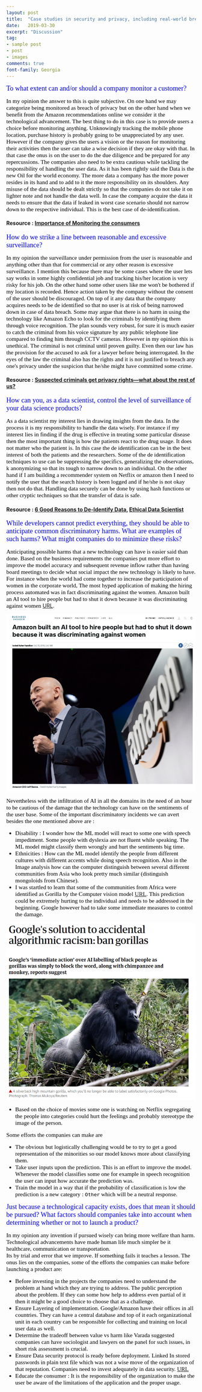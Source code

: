 ```yaml
---
layout: post
title:  "Case studies in security and privacy, including real-world breaches"
date:   2019-03-30
excerpt: "Discussion"
tag:
- sample post
- post
- images
comments: true
font-family: Georgia
---
```



<span style="color:blue; font-family: Georgia;font-size:1.3em;">To what extent can and/or should a company monitor a customer?</span>

<span style="color:black; font-family: 'Tahoma'; font-size: 1.1em;">In my opinion the answer to this is quite subjective. On one hand we may categorize being monitored as breach of privacy but on the other hand when we benefit from the Amazon recommendations online we consider it the technological advancement. The best thing to do in this case is to provide users a choice before monitoring anything. Unknowingly tracking the mobile phone location,  purchase history is probably going to be unappreciated by any user. However if the company gives the users a vision or the reason for monitoring their activities then the user can take a wise decision if they are okay with that. In that case the onus is on the user to do the due diligence and be prepared for any repercussions. The companies also need to be extra cautious while tackling the responsibility of handling the user data. As it has been rightly said the Data is the new Oil for the world economy. The more data a company has the more power resides in its hand and to add to it the more responsibility on its shoulders. Any misuse of the data should be dealt strictly so that the companies do not take it on lighter note and not handle the data well. In case the company acquire the data it needs to ensure that the data if leaked in worst case scenario should not narrow down to the respective individual. This is the best case of de-identification.</span>

#### Resource : [Importance of Monitoring the consumers](https://www.business.com/articles/people-are-talking-are-you-listening-the-importance-of-social-media-monitoring/)


<span style="color:blue; font-family: Tahoma;font-size:1.3em;">How do we strike a line between reasonable and excessive surveillance? </span>


<span style="color:black; font-family: 'Georgia'; font-size: 1.1em;">In my opinion the surveillance under permission from the user is reasonable and anything other than that for commercial or any other reason is excessive surveillance. I mention this because there may be some cases where the user lets say works in some highly confidential job and tracking his/her location is very risky for his job. On the other hand some other users like me won't be bothered if my location is recorded. Hence action taken by the company without the consent of the user should be discouraged. On top of it any data that the company acquires needs to be de identified so that no user is at risk of being narrowed down in case of data breach. Some may argue that there is no harm in using the technology like Amazon Echo to look for the criminals by identifying them through voice recognition. The plan sounds very robust, for sure it is much easier to catch the criminal from his voice signature by any public telephone line compared to finding him through CCTV cameras. However in my opinion this is unethical. The criminal is not criminal until proven guilty. Even then our law has the provision for the accused to ask for a lawyer before being interrogated. In the eyes of the law the criminal also has the rights and it is not justified to breach any one's privacy under the suspicion that he/she might have committed some crime.</span>

#### Resource : [Suspected criminals get privacy rights—what about the rest of us?](https://www.brookings.edu/blog/techtank/2018/07/05/suspected-criminals-get-privacy-rights-what-about-the-rest-of-us/)



<span style="color:blue; font-family: Georgia;font-size:1.3em;">How can you, as a data scientist, control the level of surveillance of your data science products? </span>


<span style="color:black; font-family: 'Georgia'; font-size: 1.1em;">As a data scientist my interest lies in drawing insights from the data. In the process it is my responsibility to handle the data wisely. For instance if my interest lies in finding if the drug is effective in treating some particular disease then the most important thing is how the patients react to the drug usage. It does not matter who the patient is. In this case the de identification can be in the best interest of both the patients and the researchers. Some of the de identification techniques to use can be suppressing the specifics, generalizing the observations, k anonymizing so that its tough to narrow down to an individual. On the other hand if I am building a recommender system on Netflix or amazon then I need to notify the user that the search history is been logged and if he/she is not okay then not do that. Handling data securely can be done by using hash functions or other cryptic techniques so that the transfer of data is safe.</span>

#### Resource :  [6 Good Reasons to De-Identify Data](https://privacyguidance.com/blog/6-good-reasons-to-de-identify-data/),    [Ethical Data Scientist](https://towardsdatascience.com/5-principles-for-big-data-ethics-b5df1d105cd3)


<span style="color:blue; font-family: Georgia;font-size:1.3em;">While developers cannot predict everything, they should be able to anticipate common discriminatory harms. What are examples of such harms? What might companies do to minimize these risks? </span>


<span style="color:black; font-family: 'Georgia'; font-size: 1.1em;">Anticipating possible harms that a new technology can have is easier said than done. Based on the business requirements the companies put more effort to improve the model accuracy and subsequent revenue inflow rather than having board meetings to decide what social impact the new technology is likely to have. For instance when the world had come together to increase the participation of women in the corporate world, The most hyped application of making the hiring process automated was in fact discriminating against the women. Amazon built an AI tool to hire people but had to shut it down because it was discriminating against women</span> [URL](https://www.businessinsider.com/amazon-built-ai-to-hire-people-discriminated-against-women-2018-10).

![](../imgs/Amazon_Shut.PNG)


<span style="color:black; font-family: 'Georgia'; font-size: 1.1em;">Nevertheless with the infiltration of AI in all the domains its the need of an hour to be cautious of the damage that the technology can have on the sentiments of the user base. Some of the important discriminatory incidents we can avert besides the one mentioned above are :</span>

- <span style="color:black; font-family: 'Georgia'; font-size: 1.1em;">Disability : I wonder how the ML model will react to some one with speech impediment. Some people with dyslexia are not fluent while speaking. The ML model might classify them wrongly and hurt the sentiments big time.</span>
- <span style="color:black; font-family: 'Georgia'; font-size: 1.1em;">Ethnicities : How can the ML model identify the people from different cultures with different accents while doing speech recognition. Also in the Image analysis how can the computer distinguish between several different communities from Asia who look pretty much similar (distinguish mongoloids from Chinese).</span>
- <span style="color:black; font-family: 'Georgia'; font-size: 1.1em;">I was startled to learn that some of the communities from Africa were identified as Gorilla by the Computer vision model [URL](https://www.theguardian.com/technology/2018/jan/12/google-racism-ban-gorilla-black-people). This prediction could be extremely hurting to the individual and needs to be addressed in the beginning. Google however had to take some immediate measures to control the damage.</span>

![](../imgs/AI_gorilla_black.PNG)

- <span style="color:black; font-family: 'Georgia'; font-size: 1.1em;">Based on the choice of movies some one is watching on Netflix segregating the people into categories could hurt the feelings and probably stereotype the image of the person.</span>

<span style="color:black; font-family: 'Georgia'; font-size: 1.1em;">Some efforts the companies can make are</span>
- <span style="color:black; font-family: 'Georgia'; font-size: 1.1em;">The obvious but logistically challenging would be to try to get a good representation of the minorities so our model knows more about classifying them.</span>
- <span style="color:black; font-family: 'Georgia'; font-size: 1.1em;">Take user inputs upon the prediction. This is an effort to improve the model. Whenever the model classifies some one for example in speech recognition the user can input how accurate the prediction was.</span>
- <span style="color:black; font-family: 'Georgia'; font-size: 1.1em;">Train the model in a way that if the probability of classification is low the prediction is a new category :  `Other` which will be a neutral response.</span>



<span style="color:blue; font-family: Georgia;font-size:1.3em;">Just because a technological capacity exists, does that mean it should be pursued? What factors should companies take into account when determining whether or not to launch a product? </span>



<span style="color:black; font-family: 'Georgia'; font-size: 1.1em;">In my opinion any invention if pursued wisely can bring more welfare than harm. Technological advancements have made human life much simpler be it healthcare, communication or transportation.   
Its by trial and error that we improve. If something fails it teaches a lesson. The onus lies on the companies, some of the efforts the companies can make before launching a product are:
- <span style="color:black; font-family: 'Georgia'; font-size: 1.1em;">Before investing in the projects the companies need to understand the problem at hand which they are trying to address. The public perception about the problem. If they can some how help to address even partial of it then it might be a good choice to choose that as a challenge.</span>
- <span style="color:black; font-family: 'Georgia'; font-size: 1.1em;">Ensure Layering of implementation. Google/Amazon have their offices in all countries. They can have a central database and top of it each organizational unit in each country can be responsible for collecting and training on local user data as well.</span>
- <span style="color:black; font-family: 'Georgia'; font-size: 1.1em;">Determine the tradeoff between value vs harm like Varada suggested companies can have sociologist and lawyers on the panel for such issues, in short risk assessment is crucial.</span>
- <span style="color:black; font-family: 'Georgia'; font-size: 1.1em;">Ensure Data security protocol is ready before deployment. Linked In stored passwords in plain text file which was not a wise move of the organization of that reputation. Companies need to invest adequately in data security. [URL](https://www.computerworld.com/article/2504078/hackers-crack-more-than-60--of-breached-linkedin-passwords.html)</span>
- <span style="color:black; font-family: 'Georgia'; font-size: 1.1em;">Educate the consumer : It is the responsibility of the organization to make the user be aware of the limitations of the application and the proper usage.</span>
